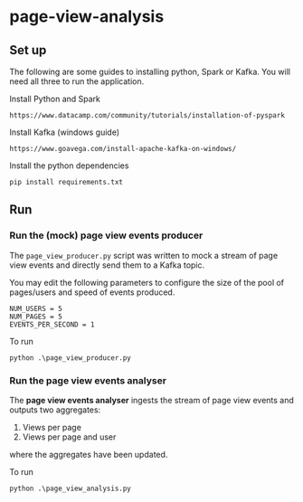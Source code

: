 # page-view-analysis

## Set up

The following are some guides to installing python, Spark or Kafka. You will need all three to run the application.

Install Python and Spark 

`https://www.datacamp.com/community/tutorials/installation-of-pyspark`

Install Kafka (windows guide)

`https://www.goavega.com/install-apache-kafka-on-windows/`

Install the python dependencies

`pip install requirements.txt`

## Run

### Run the (mock) page view events producer

The `page_view_producer.py` script was written to mock a stream of page view events and directly send them to a Kafka topic.

You may edit the following parameters to configure the size of the pool of pages/users and speed of events produced.
```
NUM_USERS = 5
NUM_PAGES = 5
EVENTS_PER_SECOND = 1
```
To run

`python .\page_view_producer.py`

### Run the page view events analyser

The **page view events analyser** ingests the stream of page view events and outputs two aggregates:

1. Views per page 
2. Views per page and user

where the aggregates have been updated.

To run

`python .\page_view_analysis.py`